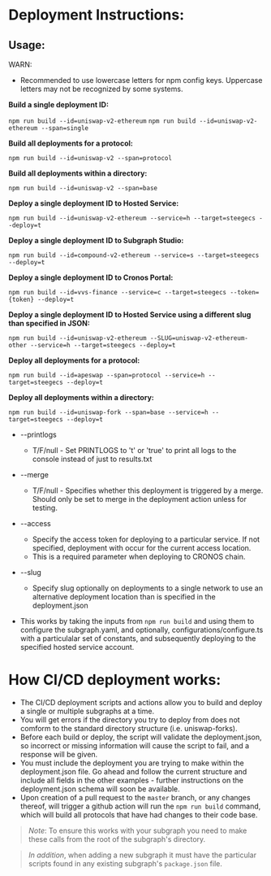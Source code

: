 # Deployment Instructions:

## Usage:

WARN:

- Recommended to use lowercase letters for npm config keys. Uppercase letters may not be recognized by some systems.

**Build a single deployment ID:**

`npm run build --id=uniswap-v2-ethereum`
`npm run build --id=uniswap-v2-ethereum --span=single`

**Build all deployments for a protocol:**

`npm run build --id=uniswap-v2 --span=protocol`

**Build all deployments within a directory:**

`npm run build --id=uniswap-v2 --span=base`

**Deploy a single deployment ID to Hosted Service:**

`npm run build --id=uniswap-v2-ethereum --service=h --target=steegecs --deploy=t`

**Deploy a single deployment ID to Subgraph Studio:**

`npm run build --id=compound-v2-ethereum --service=s --target=steegecs --deploy=t`

**Deploy a single deployment ID to Cronos Portal:**

`npm run build --id=vvs-finance --service=c --target=steegecs --token={token} --deploy=t`

**Deploy a single deployment ID to Hosted Service using a different slug than specified in JSON:**

`npm run build --id=uniswap-v2-ethereum --SLUG=uniswap-v2-ethereum-other --service=h --target=steegecs --deploy=t`

**Deploy all deployments for a protocol:**

`npm run build --id=apeswap --span=protocol --service=h --target=steegecs --deploy=t`

**Deploy all deployments within a directory:**

`npm run build --id=uniswap-fork --span=base --service=h --target=steegecs --deploy=t`

- --printlogs
  - T/F/null - Set PRINTLOGS to 't' or 'true' to print all logs to the console instead of just to results.txt
- --merge
  - T/F/null - Specifies whether this deployment is triggered by a merge. Should only be set to merge in the deployment action unless for testing.
- --access
  - Specify the access token for deploying to a particular service. If not specified, deployment with occur for the current access location.
  - This is a required parameter when deploying to CRONOS chain.
- --slug

  - Specify slug optionally on deployments to a single network to use an alternative deployment location than is specified in the deployment.json

- This works by taking the inputs from `npm run build` and using them to configure the subgraph.yaml, and optionally, configurations/configure.ts with a particulalar set of constants, and subsequently deploying to the specified hosted service account.

# How CI/CD deployment works:

- The CI/CD deployment scripts and actions allow you to build and deploy a single or multiple subgraphs at a time.
- You will get errors if the directory you try to deploy from does not comform to the standard directory structure (i.e. uniswap-forks).
- Before each build or deploy, the script will validate the deployment.json, so incorrect or missing information will cause the script to fail, and a response will be given.
- You must include the deployment you are trying to make within the deployment.json file. Go ahead and follow the current structure and include all fields in the other examples - further instructions on the deployment.json schema will soon be available.
- Upon creation of a pull request to the `master` branch, or any changes thereof, will trigger a github action will run the `npm run build` command, which will build all protocols that have had changes to their code base.

> _Note_: To ensure this works with your subgraph you need to make these calls from the root of the subgraph's directory.

> _In addition_, when adding a new subgraph it must have the particular scripts found in any existing subgraph's `package.json` file.
